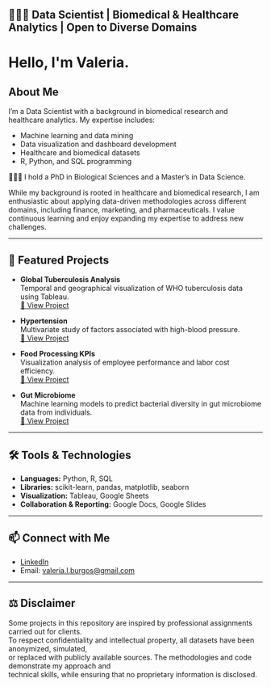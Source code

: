 ## 👩🏽‍🔬 Data Scientist | Biomedical & Healthcare Analytics | Open to Diverse Domains

# Hello, I'm Valeria.

## About Me  
I’m a Data Scientist with a background in biomedical research and healthcare analytics. My expertise includes:  
- Machine learning and data mining  
- Data visualization and dashboard development  
- Healthcare and biomedical datasets  
- R, Python, and SQL programming  

👩🏽‍💻 I hold a PhD in Biological Sciences and a Master’s in Data Science. 

While my background is rooted in healthcare and biomedical research, I am enthusiastic about applying data-driven methodologies across different domains, including finance, marketing, and pharmaceuticals. I value continuous learning and enjoy expanding my expertise to address new challenges.  



---

## 📂 Featured Projects  
- **Global Tuberculosis Analysis**  
  Temporal and geographical visualization of WHO tuberculosis data using Tableau.  
  [🔗 View Project](https://github.com/Valeria-DataScience/Tuberculosis-Temporal-and-geographical-evolution)  

- **Hypertension**  
  Multivariate study of factors associated with high-blood pressure.  
  [🔗 View Project](https://github.com/Valeria-DataScience/Hypertension)  

- **Food Processing KPIs**  
  Visualization analysis of employee performance and labor cost efficiency.  
  [🔗 View Project](https://github.com/Valeria-DataScience/Food-Processing-KPIs)  

- **Gut Microbiome**  
  Machine learning models to predict bacterial diversity in gut microbiome data from individuals.  
  [🔗 View Project](https://www.researchgate.net/publication/355492360_A_Complementary_Approach_in_the_Analysis_of_the_Human_Gut_Microbiome_Applying_Self-organizing_Maps_and_Random_Forest)  
---

## 🛠️ Tools & Technologies  
- **Languages:** Python, R, SQL  
- **Libraries:** scikit-learn, pandas, matplotlib, seaborn  
- **Visualization:** Tableau, Google Sheets  
- **Collaboration & Reporting:** Google Docs, Google Slides   

---

## 📫 Connect with Me  
- [LinkedIn](https://www.linkedin.com/in/valeria-l-burgos/)
- Email: valeria.l.burgos@gmail.com


---

## ⚖️ Disclaimer  
Some projects in this repository are inspired by professional assignments carried out for clients.  
To respect confidentiality and intellectual property, all datasets have been anonymized, simulated,  
or replaced with publicly available sources. The methodologies and code demonstrate my approach and  
technical skills, while ensuring that no proprietary information is disclosed.





<!--
**Valeria-DataScience/Valeria-DataScience** is a ✨ _special_ ✨ repository because its `README.md` (this file) appears on your GitHub profile.

Here are some ideas to get you started:

- 🔭 I’m currently working on ...
- 🌱 I’m currently learning ...
- 👯 I’m looking to collaborate on ...
- 🤔 I’m looking for help with ...
- 💬 Ask me about ...
- 📫 How to reach me: ...
- 😄 Pronouns: ...
- ⚡ Fun fact: ...
-->
